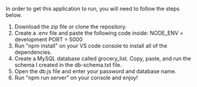 In order to get this application to run, you will need to follow the steps below.

1. Download the zip file or clone the repository.
2. Create a .env file and paste the following code inside:
NODE_ENV = development
PORT = 5000
3. Run "npm install" on your VS code console to install all of the dependencies.
4. Create a MySQL database called grocery_list. Copy, paste, and run the schema I created in the db-schema.txt file.  
5. Open the db.js file and enter your password and database name.
6. Run "npm run server" on your console and enjoy!
